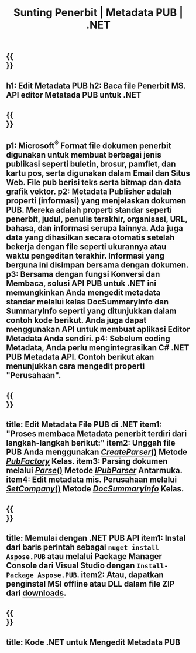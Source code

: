﻿---
translation: true
template: /_templates/metadata-net.md
title: Sunting Penerbit | Metadata PUB | .NET
description: Baca file Publisher Metadata menggunakan PUB .NET API Solution lintas platform. .NET API lokal memberi Anda akses ke properti SummaryInfo dan DocSummaryInfo.
url: /net/metadata/pub/
metakeywords: edit net metadata pub, metadata file pub C#, editor metadata penerbit .net, baca metadata file pub C#, baca metadata pub .net
family: pub
platformtag: net
feature: metadata
aliases: /net/metadata/
---

{{<section banner>}}
---
h1: Edit Metadata PUB
h2: Baca file Penerbit MS. API editor Metatada PUB untuk .NET
---

{{<section overview>}}
---
p1: Microsoft<sup>®</sup> Format file dokumen penerbit digunakan untuk membuat berbagai jenis publikasi seperti buletin, brosur, pamflet, dan kartu pos, serta digunakan dalam Email dan Situs Web. File pub berisi teks serta bitmap dan data grafik vektor.
p2: Metadata Publisher adalah properti (informasi) yang menjelaskan dokumen PUB. Mereka adalah properti standar seperti penerbit, judul, penulis terakhir, organisasi, URL, bahasa, dan informasi serupa lainnya. Ada juga data yang dihasilkan secara otomatis setelah bekerja dengan file seperti ukurannya atau waktu pengeditan terakhir. Informasi yang berguna ini disimpan bersama dengan dokumen.
p3: Bersama dengan fungsi Konversi dan Membaca, solusi API PUB untuk .NET ini memungkinkan Anda mengedit metadata standar melalui kelas DocSummaryInfo dan SummaryInfo seperti yang ditunjukkan dalam contoh kode berikut. Anda juga dapat menggunakan API untuk membuat aplikasi Editor Metadata Anda sendiri.
p4: Sebelum coding Metadata, Anda perlu mengintegrasikan C# .NET PUB Metadata API. Contoh berikut akan menunjukkan cara mengedit properti "Perusahaan".
---

{{<section feature1>}}
---
title: Edit Metadata File PUB di .NET
item1: "Proses membaca Metadata penerbit terdiri dari langkah-langkah berikut:"
item2: Unggah file PUB Anda menggunakan [*CreateParser*()](https://reference.aspose.com/pub/net/aspose.pub/pubfactory//methods/createparser/index) Metode [*PubFactory*](https://reference.aspose.com/pub/net/aspose.pub/pubfactory/) Kelas.
item3: Parsing dokumen melalui [*Parse*()](https://reference.aspose.com/pub/net/aspose.pub/ipubparser//methods/parse) Metode [*IPubParser*](https://reference.aspose.com/pub/net/aspose.pub/ipubparser/) Antarmuka.
item4: Edit metadata mis. Perusahaan melalui [*SetCompany*()](https://reference.aspose.com/pub/net/aspose.pub/docsummaryinfo/methods/setcompany) Metode [*DocSummaryInfo*](https://reference.aspose.com/pub/net/aspose.pub/docsummaryinfo) Kelas.
---

{{<section feature2>}}
---
title: Memulai dengan .NET PUB API
item1: Instal dari baris perintah sebagai ```nuget install Aspose.PUB``` atau melalui Package Manager Console dari Visual Studio dengan ```Install-Package Aspose.PUB```.
item2: Atau, dapatkan penginstal MSI offline atau DLL dalam file ZIP dari [downloads](https://releases.aspose.com/pub/net/).
---

{{<section codeexample>}}
---
title: Kode .NET untuk Mengedit Metadata PUB
---